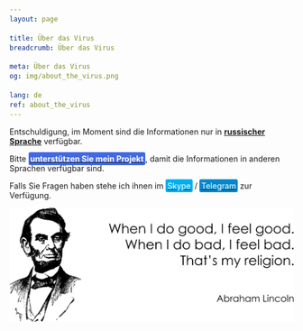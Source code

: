 ```yaml
---
layout: page

title: Über das Virus
breadcrumb: Über das Virus

meta: Über das Virus
og: img/about_the_virus.png

lang: de
ref: about_the_virus
---
```


Entschuldigung, im Moment sind die Informationen nur in **<a href="https://lincolnvirus.com/ru/about_the_virus/" target="_blank">russischer Sprache</a>** verfügbar.

Bitte **<a href="https://www.paypal.com/cgi-bin/webscr?cmd=_s-xclick&hosted_button_id=T3KLFW2TE8SJC&source=url" target="_blank"><span style="background-color:#4169E1; color:white; padding:3px; border-radius: 3px">unterstützen&nbsp;Sie&nbsp;mein&nbsp;Projekt</span></a>**, damit die Informationen in anderen Sprachen verfügbar sind.

Falls Sie Fragen haben stehe ich ihnen im <a href="skype:chutkoy89?call" target="_blank"><span style="background-color:#00aff0; color:white; padding:3px; border-radius: 3px">Skype</span></a> / <a href="https://t.me/chutkoy" target="_blank"><span style="background-color:#0088cc; color:white; padding:3px; border-radius: 3px">Telegram</span></a> zur Verfügung.

<a data-fancybox="gallery" href="/img/about_the_virus/Lincoln.png"><img src="/img/about_the_virus/Lincoln.png" alt=""></a>
